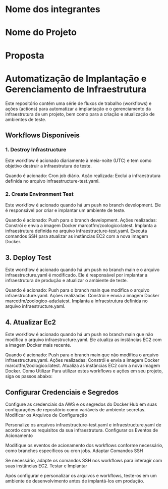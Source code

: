 # Nome dos integrantes

# Nome do Projeto

# Proposta 


# Automatização de Implantação e Gerenciamento de Infraestrutura
Este repositório contém uma série de fluxos de trabalho (workflows) e ações (actions) para automatizar a implantação e o gerenciamento da infraestrutura de um projeto, bem como para a criação e atualização de ambientes de teste.

## Workflows Disponíveis
### 1. Destroy Infrastructure
Este workflow é acionado diariamente à meia-noite (UTC) e tem como objetivo destruir a infraestrutura de teste.

Quando é acionado: Cron job diário.
Ação realizada: Exclui a infraestrutura definida no arquivo infraestructure-test.yaml.
### 2. Create Environment Test
Este workflow é acionado quando há um push no branch development. Ele é responsável por criar e implantar um ambiente de teste.

Quando é acionado: Push para o branch development.
Ações realizadas:
Constrói e envia a imagem Docker marcotfm/zoologico:latest.
Implanta a infraestrutura definida no arquivo infraestructure-test.yaml.
Executa comandos SSH para atualizar as instâncias EC2 com a nova imagem Docker.
## 3. Deploy Test
Este workflow é acionado quando há um push no branch main e o arquivo infraestructure.yaml é modificado. Ele é responsável por implantar a infraestrutura de produção e atualizar o ambiente de teste.

Quando é acionado: Push para o branch main que modifica o arquivo infraestructure.yaml.
Ações realizadas:
Constrói e envia a imagem Docker marcotfm/zoologico-ada:latest.
Implanta a infraestrutura definida no arquivo infraestructure.yaml.
## 4. Atualizar Ec2
Este workflow é acionado quando há um push no branch main que não modifica o arquivo infraestructure.yaml. Ele atualiza as instâncias EC2 com a imagem Docker mais recente.

Quando é acionado: Push para o branch main que não modifica o arquivo infraestructure.yaml.
Ações realizadas:
Constrói e envia a imagem Docker marcotfm/zoologico:latest.
Atualiza as instâncias EC2 com a nova imagem Docker.
Como Utilizar
Para utilizar estes workflows e ações em seu projeto, siga os passos abaixo:

## Configurar Credenciais e Segredos

Configure as credenciais da AWS e os segredos do Docker Hub em suas configurações de repositório como variáveis de ambiente secretas.
Modificar os Arquivos de Configuração

Personalize os arquivos infraestructure-test.yaml e infraestructure.yaml de acordo com os requisitos da sua infraestrutura.
Configurar os Eventos de Acionamento

Modifique os eventos de acionamento dos workflows conforme necessário, como branches específicos ou cron jobs.
Adaptar Comandos SSH

Se necessário, adapte os comandos SSH nos workflows para interagir com suas instâncias EC2.
Testar e Implantar

Após configurar e personalizar os arquivos e workflows, teste-os em um ambiente de desenvolvimento antes de implantá-los em produção.